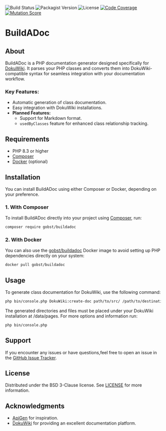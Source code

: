 ![Build Status](https://img.shields.io/github/actions/workflow/status/gobst/buildadoc/ci.yml)
![Packagist Version](https://img.shields.io/packagist/v/gobst/buildadoc)
![License](https://img.shields.io/github/license/gobst/buildadoc)
[![Code Coverage](https://img.shields.io/badge/Code_Coverage-20.31%25-brightgreen)](https://img.shields.io/badge/Code_Coverage-20.31%25-brightgreen)
[![Mutation Score](https://img.shields.io/badge/Mutation_Score-13.20%25-brightgreen)](https://img.shields.io/badge/Mutation_Score-13.20%25-brightgreen)

# BuildADoc

## About

BuildADoc is a PHP documentation generator designed specifically for [DokuWiki](https://github.com/dokuwiki/dokuwiki). 
It parses your PHP classes and converts them into DokuWiki-compatible syntax for seamless integration with your documentation workflow.

### Key Features:
- Automatic generation of class documentation.
- Easy integration with DokuWiki installations.
- **Planned Features:**
    - Support for Markdown format.
    - `usedByClasses` feature for enhanced class relationship tracking.

## Requirements
- PHP 8.3 or higher
- [Composer](https://getcomposer.org/)
- [Docker](https://www.docker.com/) (optional)

## Installation

You can install BuildADoc using either Composer or Docker, depending on your preference.

### 1. With Composer

To install BuildADoc directly into your project using [Composer](https://getcomposer.org/), run:

```bash
composer require gobst/buildadoc
```

### 2. With Docker

You can also use the [gobst/buildadoc](https://hub.docker.com/r/gobst/buildadoc) Docker image to avoid setting up PHP dependencies directly on your system:

```bash
docker pull gobst/buildadoc
```

## Usage

To generate class documentation for DokuWiki, use the following command:

```bash 
php bin/console.php DokuWiki:create-doc path/to/src/ /path/to/destination/dir/ projectname 
```

The generated directories and files must be placed under your DokuWiki installation at /data/pages.
For more options and information run:

```bash 
php bin/console.php
```

## Support

If you encounter any issues or have questions,feel free to open an issue in the [GitHub Issue Tracker](https://github.com/gobst/buildadoc/issues).

## License

Distributed under the BSD 3-Clause license. See [LICENSE](LICENSE) for more information.

## Acknowledgments

- [ApiGen](https://github.com/ApiGen/ApiGen) for inspiration.
- [DokuWiki](https://github.com/dokuwiki/dokuwiki) for providing an excellent documentation platform.